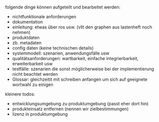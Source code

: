 folgende dinge können aufgeteilt und bearbeitet werden:
- nichtfunktionale anforderungen
 - dokumentation
- einleitung: etwas über ros usw. (vllt den graphen aus lastenheft noch nehmen)
- produktdaten
 - zb. metadaten
 - config daten (keine technischen details)
- systemmodell: szenarien, anwendungsfälle usw
- qualitätsanforderungen: wartbarkeit, einfache integrierbarkeit, erweiterbarkeit usw
- testfälle: szenarien die sonst möglicherweise bei der implementierung nicht beachtet werden
- Glossar: gleichzeitit mit schreiben anfangen um sich auf geeignete wortwahl zu einigen

kleinere todos:
- entwicklungsumgebung zu produktumgebung (passt eher dort hin)
- produkteinsatz entfernen (nennen wir zielbestimmungen)
- lizenz in produktumgebung
